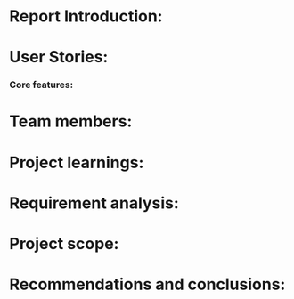 # Report Introduction: 

# User Stories:

### Core features:
  
# Team members:

# Project learnings:


# Requirement analysis:


#  Project scope:


# Recommendations and conclusions:
